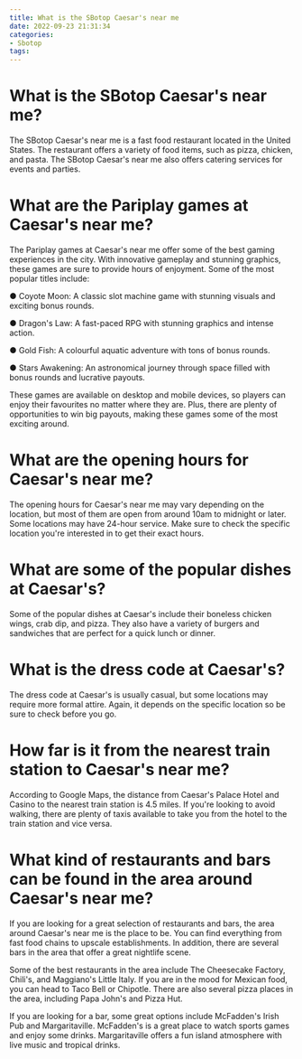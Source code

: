 ```yaml
---
title: What is the SBotop Caesar's near me 
date: 2022-09-23 21:31:34
categories:
- Sbotop
tags:
---
```



#  What is the SBotop Caesar's near me? 

The SBotop Caesar's near me is a fast food restaurant located in the United States. The restaurant offers a variety of food items, such as pizza, chicken, and pasta. The SBotop Caesar's near me also offers catering services for events and parties.

#  What are the Pariplay games at Caesar's near me? 

The Pariplay games at Caesar's near me offer some of the best gaming experiences in the city. With innovative gameplay and stunning graphics, these games are sure to provide hours of enjoyment. Some of the most popular titles include:

● Coyote Moon: A classic slot machine game with stunning visuals and exciting bonus rounds.

● Dragon's Law: A fast-paced RPG with stunning graphics and intense action.

● Gold Fish: A colourful aquatic adventure with tons of bonus rounds.

● Stars Awakening: An astronomical journey through space filled with bonus rounds and lucrative payouts.

These games are available on desktop and mobile devices, so players can enjoy their favourites no matter where they are. Plus, there are plenty of opportunities to win big payouts, making these games some of the most exciting around.

#  What are the opening hours for Caesar's near me? 

The opening hours for Caesar's near me may vary depending on the location, but most of them are open from around 10am to midnight or later. Some locations may have 24-hour service. Make sure to check the specific location you're interested in to get their exact hours. 

# What are some of the popular dishes at Caesar's? 

Some of the popular dishes at Caesar's include their boneless chicken wings, crab dip, and pizza. They also have a variety of burgers and sandwiches that are perfect for a quick lunch or dinner. 

# What is the dress code at Caesar's? 

The dress code at Caesar's is usually casual, but some locations may require more formal attire. Again, it depends on the specific location so be sure to check before you go.

#  How far is it from the nearest train station to Caesar's near me? 

According to Google Maps, the distance from Caesar's Palace Hotel and Casino to the nearest train station is 4.5 miles. If you're looking to avoid walking, there are plenty of taxis available to take you from the hotel to the train station and vice versa.

#  What kind of restaurants and bars can be found in the area around Caesar's near me?

If you are looking for a great selection of restaurants and bars, the area around Caesar's near me is the place to be. You can find everything from fast food chains to upscale establishments. In addition, there are several bars in the area that offer a great nightlife scene.

Some of the best restaurants in the area include The Cheesecake Factory, Chili's, and Maggiano's Little Italy. If you are in the mood for Mexican food, you can head to Taco Bell or Chipotle. There are also several pizza places in the area, including Papa John's and Pizza Hut.

If you are looking for a bar, some great options include McFadden's Irish Pub and Margaritaville. McFadden's is a great place to watch sports games and enjoy some drinks. Margaritaville offers a fun island atmosphere with live music and tropical drinks.